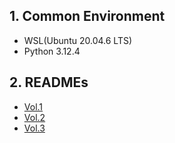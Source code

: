 ## 1. Common Environment

- WSL(Ubuntu 20.04.6 LTS)
- Python 3.12.4

## 2. READMEs

- [Vol.1](./vol1/README.md)
- [Vol.2](./vol2/README.md)
- [Vol.3](./vol3/README.md)
